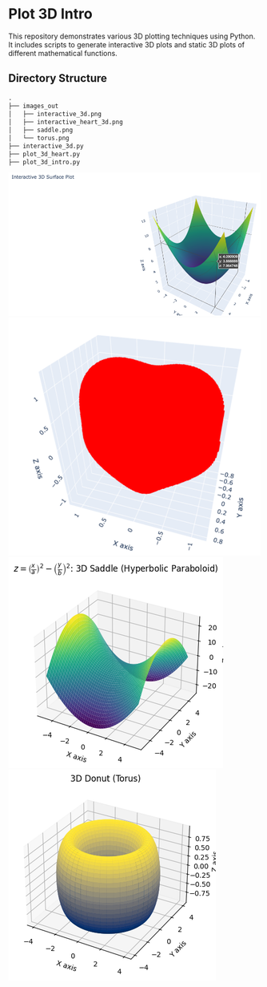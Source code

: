 # Plot 3D Intro

This repository demonstrates various 3D plotting techniques using Python. It includes scripts to generate interactive 3D plots and static 3D plots of different mathematical functions.

## Directory Structure

```plaintext
.
├── images_out
│   ├── interactive_3d.png
│   ├── interactive_heart_3d.png
│   ├── saddle.png
│   └── torus.png
├── interactive_3d.py
├── plot_3d_heart.py
├── plot_3d_intro.py
```
![interactive_3d](images_out/interactive_3d.png)
![interactive_heart_3d](images_out/interactive_heart_3d.png)
![saddle](images_out/saddle.png)
![torus](images_out/torus.png)

